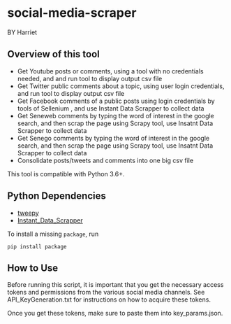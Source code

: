 # social-media-scraper

BY Harriet

## Overview of this tool

- Get Youtube posts or comments, using a tool with no credentials needed, and and run tool to display output csv file
- Get Twitter  public comments about a topic, using user login  credentials, and run tool to display output csv file
- Get Facebook comments of a public posts using login credentials by tools of Sellenium , and use Instant Data Scrapper to collect data
- Get Seneweb comments by typing the word of interest in the google search, and then scrap the page using Scrapy tool, use Insatnt Data Scrapper to collect data
- Get Senego comments by typing the word of interest in the google search, and then scrap the page using Scrapy tool, use Insatnt Data Scrapper to collect data
- Consolidate posts/tweets and comments into one big csv file

This tool is compatible with Python 3.6+.

## Python Dependencies

- [tweepy](http://tweepy.readthedocs.io/en/v3.5.0/)
- [Instant_Data_Scrapper](https://chrome.google.com/webstore/detail/instant-data-scraper/ofaokhiedipichpaobibbnahnkdoiiah)

To install a missing `package`, run

`pip install package`

## How to Use

Before running this script, it is important that you get the necessary access tokens and permissions from the various social media channels. See API_KeyGeneration.txt for instructions on how to acquire these tokens.

Once you get these tokens, make sure to paste them into key_params.json.


